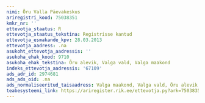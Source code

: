 ```yaml
---
nimi: Õru Valla Päevakeskus
ariregistri_kood: 75038351
kmkr_nr: ''
ettevotja_staatus: R
ettevotja_staatus_tekstina: Registrisse kantud
ettevotja_esmakande_kpv: 28.03.2013
ettevotja_aadress: .na
asukoht_ettevotja_aadressis: ''
asukoha_ehak_kood: 9710
asukoha_ehak_tekstina: Õru alevik, Valga vald, Valga maakond
indeks_ettevotja_aadressis: '67109'
ads_adr_id: 2974681
ads_ads_oid: .na
ads_normaliseeritud_taisaadress: Valga maakond, Valga vald, Õru alevik
teabesysteemi_link: https://ariregister.rik.ee/ettevotja.py?ark=75038351&ref=rekvisiidid
---
```


